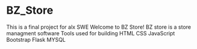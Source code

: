 # BZ_Store
This is a final project for alx SWE
Welcome to BZ Store!
BZ store is a store managment software
Tools used for building
HTML
CSS
JavaScript
Bootstrap
Flask
MYSQL
